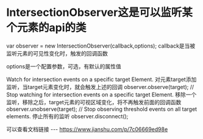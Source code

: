 # IntersectionObserver这是可以监听某个元素的api的类

var observer = new IntersectionObserver(callback,options);
callback是当被监听元素的可见性变化时，触发的回调函数

options是一个配置参数，可选，有默认的属性值

Watch for intersection events on a specific target Element.
对元素target添加监听，当target元素变化时，就会触发上述的回调
observer.observe(target);
// Stop watching for intersection events on a specific target Element.
移除一个监听，移除之后，target元素的可视区域变化，将不再触发前面的回调函数
observer.unobserve(target);
// Stop observing threshold events on all target elements.
 停止所有的监听
observer.disconnect();

可以查看文档链接 --- https://www.jianshu.com/p/7c06669ed98e